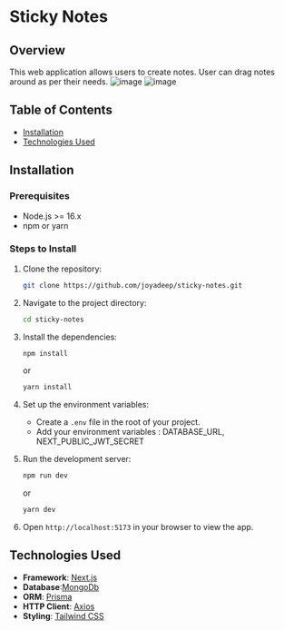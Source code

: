 # Sticky Notes

## Overview
This web application allows users to create notes. User can drag notes around as per their needs.
![image](https://github.com/user-attachments/assets/a5d5d980-769e-4523-bfd4-8410019bbe76)
![image](https://github.com/user-attachments/assets/2fd387f0-34a6-4821-9542-a7d5e479e55b)



## Table of Contents
- [Installation](#installation)
- [Technologies Used](#technologies-used)


## Installation
### Prerequisites
- Node.js >= 16.x
- npm or yarn
### Steps to Install
1. Clone the repository:
    ```bash
    git clone https://github.com/joyadeep/sticky-notes.git
    ```
2. Navigate to the project directory:
    ```bash
    cd sticky-notes
    ```
3. Install the dependencies:
    ```bash
    npm install
    ```
    or
    ```bash
    yarn install
    ```
4. Set up the environment variables:
   - Create a `.env` file in the root of your project.
   - Add your environment variables : DATABASE_URL, NEXT_PUBLIC_JWT_SECRET

5. Run the development server:
    ```bash
    npm run dev
    ```
    or
    ```bash
    yarn dev
    ```

6. Open `http://localhost:5173` in your browser to view the app.

## Technologies Used
- **Framework**: [Next.js](https://nextjs.org/)
- **Database**:[MongoDb](https://www.mongodb.com/products/platform/atlas-database)
- **ORM**: [Prisma](https://www.prisma.io/)
- **HTTP Client**: [Axios](https://axios-http.com/)
- **Styling**: [Tailwind CSS](https://tailwindcss.com/)
